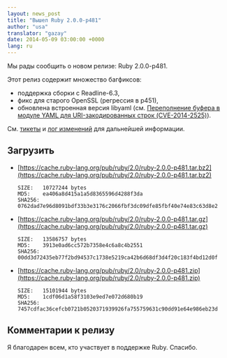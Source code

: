 ```yaml
---
layout: news_post
title: "Вышел Ruby 2.0.0-p481"
author: "usa"
translator: "gazay"
date: 2014-05-09 03:00:00 +0000
lang: ru
---
```


Мы рады сообщить о новом релизе: Ruby 2.0.0-p481.

Этот релиз содержит множество багфиксов:

* поддержка сборки с Readline-6.3,
* фикс для старого OpenSSL (регрессия в p451),
* обновлена встроенная версия libyaml
  (см. [Переполнение буфера в модуле YAML для URI-закодированных строк (CVE-2014-2525)](https://www.ruby-lang.org/ru/news/2014/03/29/heap-overflow-in-yaml-uri-escape-parsing-cve-2014-2525/)).

См. [тикеты](https://bugs.ruby-lang.org/projects/ruby-200/issues?set_filter=1&amp;status_id=5)
и [лог изменений](https://svn.ruby-lang.org/repos/ruby/tags/v2_0_0_481/ChangeLog) для дальнейшей информации.

## Загрузить

* [https://cache.ruby-lang.org/pub/ruby/2.0/ruby-2.0.0-p481.tar.bz2](https://cache.ruby-lang.org/pub/ruby/2.0/ruby-2.0.0-p481.tar.bz2)

      SIZE:   10727244 bytes
      MD5:    ea406a8d415a1a5d8365596d4288f3da
      SHA256: 0762dad7e96d8091bdf33b3e3176c2066fbf3dc09dfe85fbf40e74e83c63d8e2

* [https://cache.ruby-lang.org/pub/ruby/2.0/ruby-2.0.0-p481.tar.gz](https://cache.ruby-lang.org/pub/ruby/2.0/ruby-2.0.0-p481.tar.gz)

      SIZE:   13586757 bytes
      MD5:    3913e0ad6cc572b7358e4c6a8c4b2551
      SHA256: 00dd3d72435eb77f2bd94537c1738e5219ca42b6d68df3d4f20c183f4bd12d0f

* [https://cache.ruby-lang.org/pub/ruby/2.0/ruby-2.0.0-p481.zip](https://cache.ruby-lang.org/pub/ruby/2.0/ruby-2.0.0-p481.zip)

      SIZE:   15101944 bytes
      MD5:    1cdf06d1a58f3103e9ed7e072d680b19
      SHA256: 7457cdfac36cefcb0721b0520371939926fa755759631c90dd91e64e986eb23d

## Комментарии к релизу

Я благодарен всем, кто участвует в поддержке Ruby.
Спасибо.
